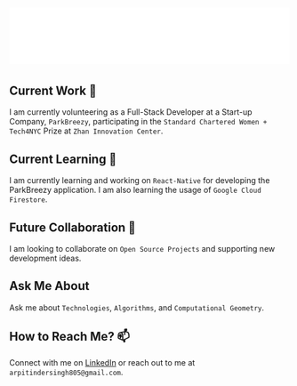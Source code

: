 

# ![Hello](./hello.svg)

## Current Work 🔭
I am currently volunteering as a Full-Stack Developer at a Start-up Company, `ParkBreezy`, participating in the `Standard Chartered Women + Tech4NYC` Prize at `Zhan Innovation Center`.

## Current Learning 🌱
I am currently learning and working on `React-Native` for developing the ParkBreezy application. I am also learning the usage of `Google Cloud Firestore`.

## Future Collaboration 👯
I am looking to collaborate on `Open Source Projects` and supporting new development ideas.

## Ask Me About
Ask me about `Technologies`, `Algorithms`, and `Computational Geometry`.

## How to Reach Me? 📫
Connect with me on [LinkedIn](https://www.linkedin.com/in/ai-singh/) or reach out to me at `arpitindersingh805@gmail.com`.

